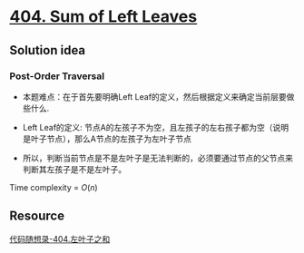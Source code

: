 # [404. Sum of Left Leaves](https://leetcode.com/problems/sum-of-left-leaves/)

## Solution idea

### Post-Order Traversal

* 本题难点：在于首先要明确Left Leaf的定义，然后根据定义来确定当前层要做些什么.

* Left Leaf的定义: 节点A的左孩子不为空，且左孩子的左右孩子都为空（说明是叶子节点），那么A节点的左孩子为左叶子节点

* 所以，判断当前节点是不是左叶子是无法判断的，必须要通过节点的父节点来判断其左孩子是不是左叶子。

Time complexity = $O(n)$

## Resource

[代码随想录-404.左叶子之和](https://github.com/youngyangyang04/leetcode-master/blob/master/problems/0404.%E5%B7%A6%E5%8F%B6%E5%AD%90%E4%B9%8B%E5%92%8C.md)